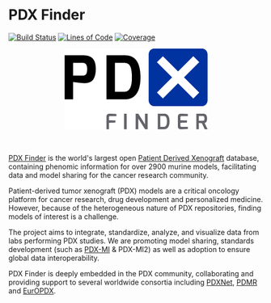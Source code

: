 # PDX Finder

[![Build Status](https://travis-ci.org/PDXFinder/pdxfinder.svg?branch=master)](https://travis-ci.org/PDXFinder/pdxfinder)
[![Lines of Code](https://sonarcloud.io/api/project_badges/measure?branch=master&project=pdxfinder&metric=ncloc)](https://sonarcloud.io/dashboard?id=pdxfinder&branch=dev)
[![Coverage](https://sonarcloud.io/api/project_badges/measure?branch=master&project=pdxfinder&metric=coverage)](https://sonarcloud.io/dashboard?id=pdxfinder&branch=dev)

<p align="center">
  <a href="https://www.pdxfinder.org">
    <img src="images/pdx_finder_logo.png" />
  </a>
</p><br />

[PDX Finder](https://www.pdxfinder.org) is the world's largest open [Patient Derived Xenograft](https://en.wikipedia.org/wiki/Patient_derived_xenograft) database, containing phenomic information for over 2900 murine models, facilitating data and model sharing for the cancer research community.

Patient-derived tumor xenograft (PDX) models are a critical oncology platform for cancer research, drug development and personalized medicine. However, because of the heterogeneous nature of PDX repositories, finding models of interest is a challenge.

The project aims to integrate, standardize, analyze, and visualize data from labs performing PDX studies.  We are promoting model sharing, standards development (such as [PDX-MI](https://pubmed.ncbi.nlm.nih.gov/29092942/) & PDX-MI2) as well as adoption to ensure global data interoperability.

PDX Finder is deeply embedded in the PDX community, collaborating and providing support to several worldwide consortia including 
[PDXNet](https://www.pdxnetwork.org/), 
[PDMR](https://pdmr.cancer.gov/) and 
[EurOPDX](https://www.europdx.eu/). 

